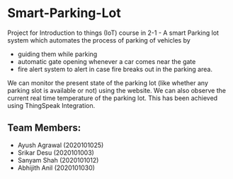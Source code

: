 # Smart-Parking-Lot
Project for Introduction to things (IoT) course in 2-1 - A smart Parking lot system which automates the process of parking of vehicles by 
- guiding them while parking 
- automatic gate opening whenever a car comes near the gate 
- fire alert system to alert in case fire breaks out in the parking area.

We can monitor the present state of the parking lot (like whether any parking slot is available or not) using the website. We can also observe the current real time temperature of the parking lot. This has been achieved using ThingSpeak Integration.

## Team Members:
- Ayush Agrawal (2020101025)
- Srikar Desu (2020101003)
- Sanyam Shah (2020101012)
- Abhijith Anil (2020101030)

